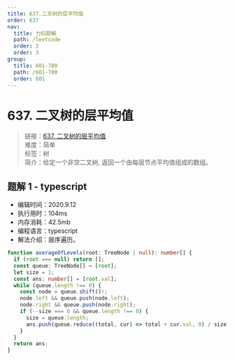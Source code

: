 ```yaml
---
title: 637.二叉树的层平均值
order: 637
nav:
  title: 力扣题解
  path: /leetcode
  order: 3
  order: 3
group:
  title: 601-700
  path: /601-700
  order: 601
---
```


# 637. 二叉树的层平均值

> 链接：[637. 二叉树的层平均值](https://leetcode-cn.com/problems/average-of-levels-in-binary-tree/)  
> 难度：简单  
> 标签：树  
> 简介：给定一个非空二叉树, 返回一个由每层节点平均值组成的数组。

## 题解 1 - typescript

- 编辑时间：2020.9.12
- 执行用时：104ms
- 内存消耗：42.5mb
- 编程语言：typescript
- 解法介绍：层序遍历。

```typescript
function averageOfLevels(root: TreeNode | null): number[] {
  if (root === null) return [];
  const queue: TreeNode[] = [root];
  let size = 1;
  const ans: number[] = [root.val];
  while (queue.length !== 0) {
    const node = queue.shift()!;
    node.left && queue.push(node.left);
    node.right && queue.push(node.right);
    if (--size === 0 && queue.length !== 0) {
      size = queue.length;
      ans.push(queue.reduce((total, cur) => total + cur.val, 0) / size);
    }
  }
  return ans;
}
```

